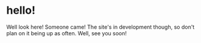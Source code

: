 # hello!

Well look here! Someone came! The site's in development though, so don't plan on it being up as often. Well, see you soon!
